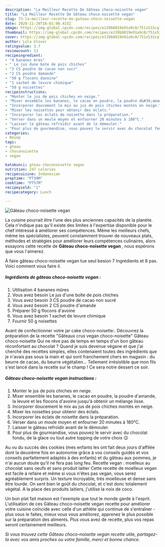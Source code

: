 ```yaml
---
description: "La Meilleur Recette De Gâteau choco-noisette vegan"
title: "La Meilleur Recette De Gâteau choco-noisette vegan"
slug: 73-la-meilleur-recette-de-gateau-choco-noisette-vegan
date: 2020-11-26T16:01:08.415Z
image: https://img-global.cpcdn.com/recipes/e139b8819e91a9c0/751x532cq70/gateau-choco-noisette-vegan-photo-principale-de-la-recette.jpg
thumbnail: https://img-global.cpcdn.com/recipes/e139b8819e91a9c0/751x532cq70/gateau-choco-noisette-vegan-photo-principale-de-la-recette.jpg
cover: https://img-global.cpcdn.com/recipes/e139b8819e91a9c0/751x532cq70/gateau-choco-noisette-vegan-photo-principale-de-la-recette.jpg
author: Lola Glover
ratingvalue: 3.7
reviewcount: 13
recipeingredient:
- "4 bananes mres"
- " Le jus dune bote de pois chiches"
- "3 CS poudre de cacao non sucr"
- "2 CS poudre damande"
- "50 g flocons davoine"
- "1 sachet de levure chimique"
- "50 g noisettes"
recipeinstructions:
- "Monter le jus de pois chiches en neige."
- "Mixer ensemble les bananes, le cacao en poudre, la poudre d&#39;amande, la levure et les flocons d&#39;avoine jusqu&#39;à obtenir un mélange lisse."
- "Incorporer doucement le mix au jus de pois chiches montés en neige."
- "Mixer les noisettes pour obtenir des éclats."
- "Incorporer les éclats de noisette dans la préparation."
- "Verser dans un moule moyen et enfourner 20 minutes à 180°C."
- "Laisser le gâteau refroidir avant de le démouler."
- "Pour plus de gourmandise, vous pouvez le servir avec du chocolat fondu, de la glace ou tout autre topping de votre choix 😉"
categories:
- Resep
tags:
- gteau
- choconoisette
- vegan

katakunci: gteau choconoisette vegan 
nutrition: 247 calories
recipecuisine: Indonesian
preptime: "PT39M"
cooktime: "PT57M"
recipeyield: "1"
recipecategory: Lunch

---
```



![Gâteau choco-noisette vegan](https://img-global.cpcdn.com/recipes/e139b8819e91a9c0/751x532cq70/gateau-choco-noisette-vegan-photo-principale-de-la-recette.jpg)

La cuisine pourrait être l'une des plus anciennes capacités de la planète. Cela n'indique pas qu'il existe des limites à l'expertise disponible pour le chef intéressé à améliorer ses compétences. Même les meilleurs chefs, même les spécialistes, peuvent constamment trouver de nouveaux plats, méthodes et stratégies pour améliorer leurs compétences culinaires, alors essayons cette recette de <strong> Gâteau choco-noisette vegan </strong>, nous espérons que vous l'aimerez.

<!--inarticleads1-->

À faire gâteau choco-noisette vegan tue seul besion 7 Ingrédients et 8 pas. Voici comment vous faire il.

##### Ingrédients de gâteau choco-noisette vegan :

1. Utilisation 4 bananes mûres
1. Vous avez besoin  Le jus d&#39;une boîte de pois chiches
1. Vous avez besoin 3 CS poudre de cacao non sucré
1. Vous avez besoin 2 CS poudre d&#39;amande
1. Préparer 50 g flocons d&#39;avoine
1. Vous avez besoin 1 sachet de levure chimique
1. Fournir 50 g noisettes


Avant de confectionner votre jar cake choco-noisette:. Découvrez la préparation de la recette &#34;Gâteaux crus vegan choco-noisette&#34; Gâteau choco-noisette Qui ne rêve pas de temps en temps d&#39;un bon gâteau réconfortant au chocolat ? Quand je suis devenue végane et que j&#39;ai cherché des recettes simples, elles contenaient toutes des ingrédients que je n&#39;avais pas sous la main et qui sont franchement chers en magasin : du beurre de cacao, du beurre végétalien… Tellement irrésistible que mon fils s&#39;est lancé dans la recette sur le champ ! Ce sera notre dessert ce soir. 

<!--inarticleads2-->

##### Gâteau choco-noisette vegan instructions :

1. Monter le jus de pois chiches en neige.
1. Mixer ensemble les bananes, le cacao en poudre, la poudre d&#39;amande, la levure et les flocons d&#39;avoine jusqu&#39;à obtenir un mélange lisse.
1. Incorporer doucement le mix au jus de pois chiches montés en neige.
1. Mixer les noisettes pour obtenir des éclats.
1. Incorporer les éclats de noisette dans la préparation.
1. Verser dans un moule moyen et enfourner 20 minutes à 180°C.
1. Laisser le gâteau refroidir avant de le démouler.
1. Pour plus de gourmandise, vous pouvez le servir avec du chocolat fondu, de la glace ou tout autre topping de votre choix 😉


Au vu du succès des cookies (mes enfants les ont fait deux jours d&#39;affilée dont la deuxième fois en autonomie grâce à vos conseils guidés et vos conseils parfaitement adaptés à des enfants) et du gâteau aux pommes, je n&#39;ai aucun doute qu&#39;il ne fera pas long feu. Recette vegan : moelleux au chocolat sans oeufs et sans produit laitier Cette recette de moelleux vegan est facile à refaire et même si vous n&#39;êtes pas vegan, vous serez agréablement surpris. Un texture incroyable, très moelleuse et dense sans être lourde. On sent bien le goût du chocolat, et c&#39;est donc totalement végétal. A la place des produits laitiers, j&#39;utilise la noix de coco. 

<!--inarticleads1-->

<p>
Un bon plat fait maison est l'exemple que tout le monde garde à l'esprit. L'utilisation de ces Gâteau choco-noisette vegan recette pour améliorer votre cuisine coïncide avec celle d'un athlète qui continue de s'entraîner - plus vous le faites, mieux vous vous améliorez, apprenez le plus possible sur la préparation des aliments. Plus vous avez de recette, plus vos repas seront certainement meilleurs.
</p>

<p>
<i>Si vous trouvez cette Gâteau choco-noisette vegan recette utile, partagez-la avec vos amis proches ou votre famille, merci et bonne chance.</i>
</p>
